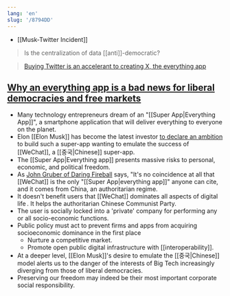 ```yaml
---
lang: 'en'
slug: '/8794DD'
---
```


- [[Musk-Twitter Incident]]

> Is the centralization of data [[anti]]-democratic?

> [Buying Twitter is an accelerant to creating X, the everything app](https://twitter.com/elonmusk/status/1577428272056389633)

## [Why an everything app is a bad news for liberal democracies and free markets](https://www.nitinpai.in/2022/10/10/why-an-everything-app-is-bad-news-for-liberal-democracies-and-free-markets)

- Many technology entrepreneurs dream of an "[[Super App|Everything App]]", a smartphone application that will deliver everything to everyone on the planet.
- Elon [[Elon Musk]] has become the latest investor [to declare an ambition](https://www.bloomberg.com/news/articles/2022-10-04/musk-says-buying-twitter-speeds-up-creating-an-everything-app) to build such a super-app wanting to emulate the success of [[WeChat]], a [[중국|Chinese]] super-app.
- The [[Super App|Everything app]] presents massive risks to personal, economic, and political freedom.
- As [John Gruber of Daring Fireball](https://daringfireball.net/2022/10/everything) says, "It's no coincidence at all that [[WeChat]] is the only "[[Super App|everything app]]" anyone can cite, and it comes from China, an authoritarian regime.
- It doesn't benefit users that [[WeChat]] dominates all aspects of digital life . It helps the authoritarian Chinese Communist Party.
- The user is socially locked into a 'private' company for performing any or all socio-economic functions.
- Public policy must act to prevent firms and apps from acquiring socioeconomic dominance in the first place
  - Nurture a competitive market.
  - Promote open public digital infrastructure with [[interoperability]].
- At a deeper level, [[Elon Musk]]'s desire to emulate the [[중국|Chinese]] model alerts us to the danger of the interests of Big Tech increasingly diverging from those of liberal democracies.
- Preserving our freedom may indeed be their most important corporate social responsibility.
